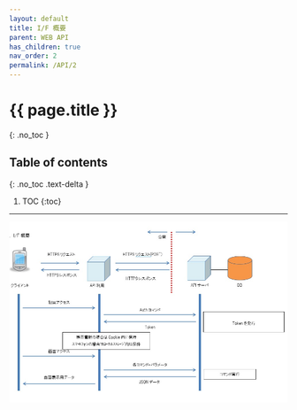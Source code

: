 ```yaml
---
layout: default
title: I/F 概要
parent: WEB API
has_children: true
nav_order: 2
permalink: /API/2
---
```


# {{ page.title }}
{: .no_toc }

## Table of contents
{: .no_toc .text-delta }

1. TOC
{:toc}

---

<a href="/img/cvnet/api/2.IF概要.jpeg" target="_blank">
<img src="/img/cvnet/api/2.IF概要.jpeg" alt="search tokui">
</a>